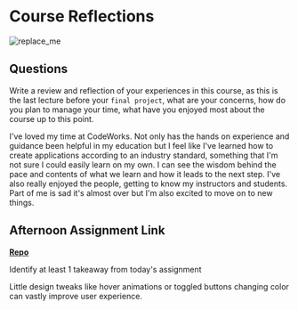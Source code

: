 # Course Reflections

![replace_me](https://codeworks.blob.core.windows.net/public/assets/img/illustrations/placeholder.svg)

## Questions

Write a review and reflection of your experiences in this course, as this is the last lecture before your `final project`, what are your concerns, how do you plan to manage your time, what have you enjoyed most about the course up to this point.

I've loved my time at CodeWorks. Not only has the hands on experience and guidance been helpful in my education but I feel like I've learned how to create applications according to an industry standard, something that I'm not sure I could easily learn on my own. I can see the wisdom behind the pace and contents of what we learn and how it leads to the next step. I've also really enjoyed the people, getting to know my instructors and students. Part of me is sad it's almost over but I'm also excited to move on to new things. 

## Afternoon Assignment Link

**[Repo](https://github.com/TristanFJ/allSpice)**

Identify at least 1 takeaway from today's assignment

Little design tweaks like hover animations or toggled buttons changing color can vastly improve user experience. 